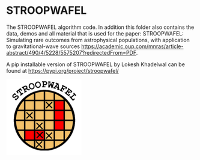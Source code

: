 # STROOPWAFEL
The STROOPWAFEL algorithm code. In addition this folder also contains the data, demos and all material that is used for the paper:  STROOPWAFEL: Simulating rare outcomes from astrophysical populations, with application to gravitational-wave sources https://academic.oup.com/mnras/article-abstract/490/4/5228/5575207?redirectedFrom=PDF.

A pip installable version of STROOPWAFEL by Lokesh Khadelwal can be found at https://pypi.org/project/stroopwafel/

![Alt text](other/STROOPWAFEL.png?raw=true "STROOPWAFEL")
